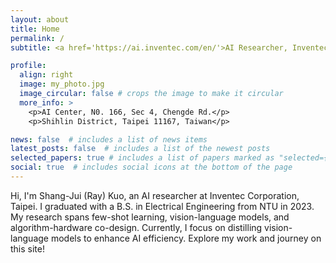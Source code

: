 ```yaml
---
layout: about
title: Home
permalink: /
subtitle: <a href='https://ai.inventec.com/en/'>AI Researcher, Inventec Corp., Taiwan</a> # :envelope:raykuo.sj@gmail.com

profile:
  align: right
  image: my_photo.jpg
  image_circular: false # crops the image to make it circular
  more_info: >
    <p>AI Center, N0. 166, Sec 4, Chengde Rd.</p>
    <p>Shihlin District, Taipei 11167, Taiwan</p>

news: false  # includes a list of news items
latest_posts: false  # includes a list of the newest posts
selected_papers: true # includes a list of papers marked as "selected={true}"
social: true  # includes social icons at the bottom of the page
---
```


<!-- Write your biography here. Tell the world about yourself. Link to your favorite [subreddit](http://reddit.com). You can put a picture in, too. The code is already in, just name your picture `prof_pic.jpg` and put it in the `img/` folder. -->

<!-- Put your address / P.O. box / other info right below your picture. You can also disable any of these elements by editing `profile` property of the YAML header of your `_pages/about.md`. Edit `_bibliography/papers.bib` and Jekyll will render your [publications page](/al-folio/publications/) automatically. -->

<!-- Link to your social media connections, too. This theme is set up to use [Font Awesome icons](http://fortawesome.github.io/Font-Awesome/) and [Academicons](https://jpswalsh.github.io/academicons/), like the ones below. Add your Facebook, Twitter, LinkedIn, Google Scholar, or just disable all of them. -->

<!-- [My CV](https://drive.google.com/file/d/1rjSab6qaryjmgTpazxhNHsnJAdav7Kcr/view?usp=sharing) -->

Hi, I'm Shang-Jui (Ray) Kuo, an AI researcher at Inventec Corporation, Taipei. I graduated with a B.S. in Electrical Engineering from NTU in 2023. My research spans few-shot learning, vision-language models, and algorithm-hardware co-design. Currently, I focus on distilling vision-language models to enhance AI efficiency. Explore my work and journey on this site!
